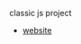 
classic js project 
- [website](https://t-88.github.io/js-frontendmentor--faq-accordion-card-main/)

  